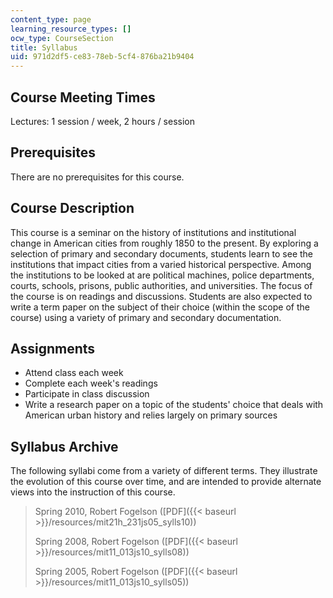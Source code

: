 ```yaml
---
content_type: page
learning_resource_types: []
ocw_type: CourseSection
title: Syllabus
uid: 971d2df5-ce83-78eb-5cf4-876ba21b9404
---
```


Course Meeting Times
--------------------

Lectures: 1 session / week, 2 hours / session

Prerequisites
-------------

There are no prerequisites for this course.

Course Description
------------------

This course is a seminar on the history of institutions and institutional change in American cities from roughly 1850 to the present. By exploring a selection of primary and secondary documents, students learn to see the institutions that impact cities from a varied historical perspective. Among the institutions to be looked at are political machines, police departments, courts, schools, prisons, public authorities, and universities. The focus of the course is on readings and discussions. Students are also expected to write a term paper on the subject of their choice (within the scope of the course) using a variety of primary and secondary documentation.

Assignments
-----------

*   Attend class each week
*   Complete each week's readings
*   Participate in class discussion
*   Write a research paper on a topic of the students' choice that deals with American urban history and relies largely on primary sources

Syllabus Archive
----------------

The following syllabi come from a variety of different terms. They illustrate the evolution of this course over time, and are intended to provide alternate views into the instruction of this course.

> Spring 2010, Robert Fogelson ([PDF]({{< baseurl >}}/resources/mit21h_231js05_sylls10))
> 
> Spring 2008, Robert Fogelson ([PDF]({{< baseurl >}}/resources/mit11_013js10_sylls08))
> 
> Spring 2005, Robert Fogelson ([PDF]({{< baseurl >}}/resources/mit11_013js10_sylls05))